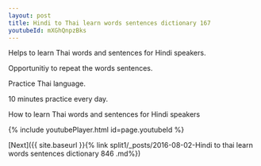 ```yaml
---
layout: post
title: Hindi to Thai learn words sentences dictionary 167 
youtubeId: mXGhQnpzBks
---
```

 
 
Helps to learn Thai words and sentences for Hindi speakers.

Opportunitiy to repeat the words sentences. 

Practice Thai language. 
 
10 minutes practice every day. 
 
How to learn Thai words and sentences for Hindi speakers 
 
{% include youtubePlayer.html id=page.youtubeId %}
 
 
[Next]({{ site.baseurl }}{% link  split1/_posts/2016-08-02-Hindi to thai learn words sentences dictionary 846 .md%})
 
